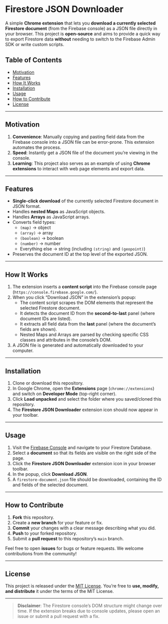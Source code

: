 # Firestore JSON Downloader

A simple **Chrome extension** that lets you **download a currently selected Firestore document** (from the Firebase console) as a JSON file directly in your browser. This project is **open-source** and aims to provide a quick way to export Firestore data **without** needing to switch to the Firebase Admin SDK or write custom scripts.

## Table of Contents

- [Motivation](#motivation)
- [Features](#features)
- [How It Works](#how-it-works)
- [Installation](#installation)
- [Usage](#usage)
- [How to Contribute](#how-to-contribute)
- [License](#license)

---

## Motivation

1. **Convenience**: Manually copying and pasting field data from the Firebase console into a JSON file can be error-prone. This extension automates the process.
2. **Speed**: Instantly get a JSON file of the document you’re viewing in the console.
3. **Learning**: This project also serves as an example of using **Chrome extensions** to interact with web page elements and export data.

---

## Features

- **Single-click download** of the currently selected Firestore document in JSON format.
- Handles **nested Maps** as JavaScript objects.
- Handles **Arrays** as JavaScript arrays.
- Converts field types:
  - `(map)` → object
  - `(array)` → array
  - `(boolean)` → boolean
  - `(number)` → number
  - Everything else → string (including `(string)` and `(geopoint)`)
- Preserves the document ID at the top level of the exported JSON.

---

## How It Works

1. The extension inserts a **content script** into the Firebase console page (`https://console.firebase.google.com/`).
2. When you click “Download JSON” in the extension’s popup:
   - The content script scrapes the DOM elements that represent the selected Firestore document.
   - It detects the document ID from the **second-to-last** panel (where document IDs are listed).
   - It extracts all field data from the **last** panel (where the document’s fields are shown).
   - Nested Maps and Arrays are parsed by checking specific CSS classes and attributes in the console’s DOM.
3. A JSON file is generated and automatically downloaded to your computer.

---

## Installation

1. Clone or download this repository.
2. In Google Chrome, open the **Extensions** page (`chrome://extensions`) and switch on **Developer Mode** (top-right corner).
3. Click **Load unpacked** and select the folder where you saved/cloned this repository.
4. The **Firestore JSON Downloader** extension icon should now appear in your toolbar.

---

## Usage

1. Visit the [Firebase Console](https://console.firebase.google.com/) and navigate to your Firestore Database.
2. Select a **document** so that its fields are visible on the right side of the page.
3. Click the **Firestore JSON Downloader** extension icon in your browser toolbar.
4. In the popup, click **Download JSON**.
5. A `firestore-document.json` file should be downloaded, containing the ID and fields of the selected document.

---

## How to Contribute

1. **Fork** this repository.
2. Create a **new branch** for your feature or fix.
3. **Commit** your changes with a clear message describing what you did.
4. **Push** to your forked repository.
5. Submit a **pull request** to this repository’s `main` branch.

Feel free to open **issues** for bugs or feature requests. We welcome contributions from the community!

---

## License

This project is released under the [MIT License](LICENSE). You’re free to **use, modify, and distribute** it under the terms of the MIT License.

---

> **Disclaimer**: The Firestore console’s DOM structure might change over time. If the extension breaks due to console updates, please open an issue or submit a pull request with a fix.
